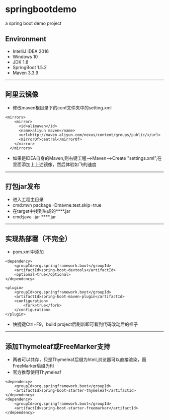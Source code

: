 # springbootdemo
a spring boot demo project


## Environment
* IntelliJ IDEA 2016
* Windows 10
* JDK 1.8
* SpringBoot 1.5.2
* Maven 3.3.9

---
## 阿里云镜像
* 修改maven根目录下的conf文件夹中的setting.xml
```
<mirrors>
    <mirror>
      <id>alimaven</id>
      <name>aliyun maven</name>
      <url>http://maven.aliyun.com/nexus/content/groups/public/</url>
      <mirrorOf>central</mirrorOf>        
    </mirror>
  </mirrors>
```
* 如果是IDEA自身的Maven,则右键工程-->Maven-->Create "settings.xml",在里面添加上上述镜像，然后体验如飞的速度

---
## 打包jar发布

* 进入工程主目录
* cmd:mvn package -Dmavne.test.skip=true
* 在target中找到生成的****.jar
* cmd:java -jar ****.jar

---
## 实现热部署（不完全）
* pom.xml中添加
```
<dependency>
	<groupId>org.springframework.boot</groupId>
	<artifactId>spring-boot-devtools</artifactId>
	<optional>true</optional>
</dependency>
```
```
<plugin>
	<groupId>org.springframework.boot</groupId>
	<artifactId>spring-boot-maven-plugin</artifactId>
	<configuration>
		<fork>true</fork>
	</configuration>
</plugin>
```
* 快捷键Ctrl+F9，build project后刷新即可看到代码改动后的样子

---
## 添加Thymeleaf或FreeMarker支持
* 两者可以共存，只是Thymeleaf后缀为html,浏览器可以直接渲染，而FreeMarker后缀为ftl
* 官方推荐使用Thymeleaf

```
<dependency>
	<groupId>org.springframework.boot</groupId>
	<artifactId>spring-boot-starter-thymeleaf</artifactId>
</dependency>
<dependency>
	<groupId>org.springframework.boot</groupId>
	<artifactId>spring-boot-starter-freemarker</artifactId>
</dependency>
```
